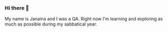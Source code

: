 ### Hi there 👋

My name is Janaina and I was a QA. Right now I'm learning and exploring as much as possible during my sabbatical year.
